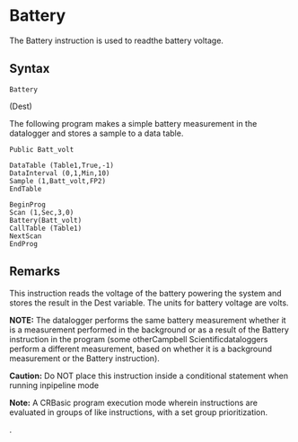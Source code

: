 # Battery

The Battery instruction is used to readthe battery voltage.

## Syntax

```
Battery
```

(Dest)

The following program makes a simple battery measurement in the datalogger and stores a sample to a data table.

```
Public Batt_volt

DataTable (Table1,True,-1)
DataInterval (0,1,Min,10)
Sample (1,Batt_volt,FP2)
EndTable

BeginProg
Scan (1,Sec,3,0)
Battery(Batt_volt)
CallTable (Table1)
NextScan
EndProg
```

## Remarks

This instruction reads the voltage of the battery powering the system and stores the result in the Dest variable. The units for battery voltage are volts.

**NOTE:** The datalogger performs the same battery measurement whether it is a measurement performed in the background or as a result of the Battery instruction in the program (some otherCampbell Scientificdataloggers perform a different measurement, based on whether it is a background measurement or the Battery instruction).

**Caution:** Do NOT place this instruction inside a conditional statement when running inpipeline mode

**Note:** A CRBasic program execution mode wherein instructions are evaluated in groups of like instructions, with a set group prioritization.

.
